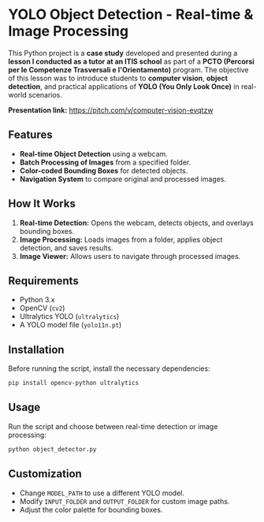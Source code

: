 # **YOLO Object Detection - Real-time & Image Processing**

This Python project is a **case study** developed and presented during a **lesson I conducted as a tutor at an ITIS school** as part of a **PCTO (Percorsi per le Competenze Trasversali e l'Orientamento)** program. The objective of this lesson was to introduce students to **computer vision**, **object detection**, and practical applications of **YOLO (You Only Look Once)** in real-world scenarios.

**Presentation link:** https://pitch.com/v/computer-vision-evqtzw

## **Features**

- **Real-time Object Detection** using a webcam.
- **Batch Processing of Images** from a specified folder.
- **Color-coded Bounding Boxes** for detected objects.
- **Navigation System** to compare original and processed images.

## **How It Works**

1. **Real-time Detection:** Opens the webcam, detects objects, and overlays bounding boxes.
2. **Image Processing:** Loads images from a folder, applies object detection, and saves results.
3. **Image Viewer:** Allows users to navigate through processed images.

## **Requirements**

- Python 3.x
- OpenCV (`cv2`)
- Ultralytics YOLO (`ultralytics`)
- A YOLO model file (`yolo11n.pt`)

## **Installation**

Before running the script, install the necessary dependencies:
```bash
pip install opencv-python ultralytics
```

## **Usage**

Run the script and choose between real-time detection or image processing:

```bash
python object_detector.py
```

## **Customization**

- Change `MODEL_PATH` to use a different YOLO model.
- Modify `INPUT_FOLDER` and `OUTPUT_FOLDER` for custom image paths.
- Adjust the color palette for bounding boxes.
